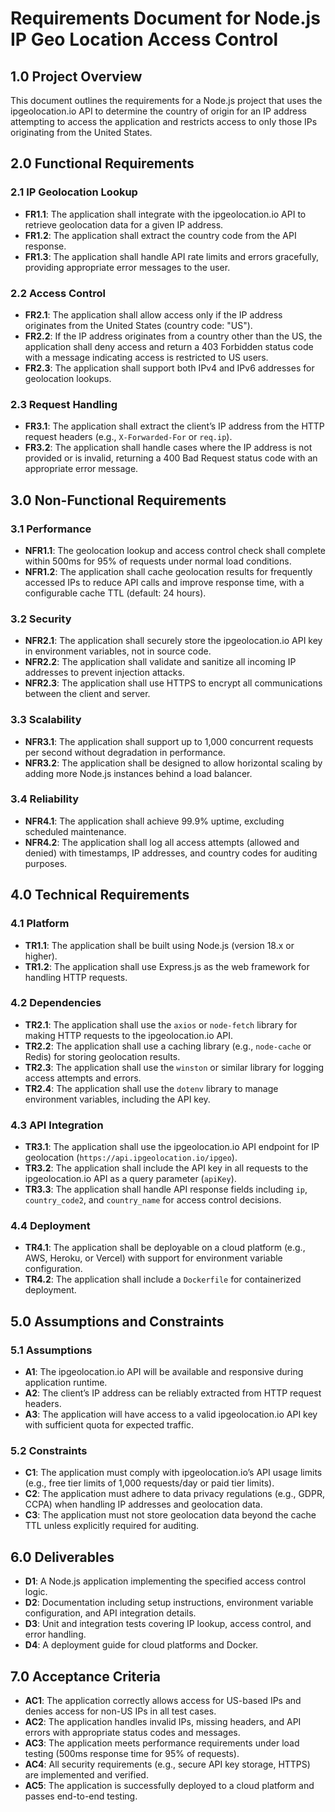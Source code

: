 # Requirements Document for Node.js IP Geo Location Access Control

## 1.0 Project Overview
This document outlines the requirements for a Node.js project that uses the ipgeolocation.io API to determine the country of origin for an IP address attempting to access the application and restricts access to only those IPs originating from the United States.

## 2.0 Functional Requirements

### 2.1 IP Geolocation Lookup
- **FR1.1**: The application shall integrate with the ipgeolocation.io API to retrieve geolocation data for a given IP address.
- **FR1.2**: The application shall extract the country code from the API response.
- **FR1.3**: The application shall handle API rate limits and errors gracefully, providing appropriate error messages to the user.

### 2.2 Access Control
- **FR2.1**: The application shall allow access only if the IP address originates from the United States (country code: "US").
- **FR2.2**: If the IP address originates from a country other than the US, the application shall deny access and return a 403 Forbidden status code with a message indicating access is restricted to US users.
- **FR2.3**: The application shall support both IPv4 and IPv6 addresses for geolocation lookups.

### 2.3 Request Handling
- **FR3.1**: The application shall extract the client’s IP address from the HTTP request headers (e.g., `X-Forwarded-For` or `req.ip`).
- **FR3.2**: The application shall handle cases where the IP address is not provided or is invalid, returning a 400 Bad Request status code with an appropriate error message.

## 3.0 Non-Functional Requirements

### 3.1 Performance
- **NFR1.1**: The geolocation lookup and access control check shall complete within 500ms for 95% of requests under normal load conditions.
- **NFR1.2**: The application shall cache geolocation results for frequently accessed IPs to reduce API calls and improve response time, with a configurable cache TTL (default: 24 hours).

### 3.2 Security
- **NFR2.1**: The application shall securely store the ipgeolocation.io API key in environment variables, not in source code.
- **NFR2.2**: The application shall validate and sanitize all incoming IP addresses to prevent injection attacks.
- **NFR2.3**: The application shall use HTTPS to encrypt all communications between the client and server.

### 3.3 Scalability
- **NFR3.1**: The application shall support up to 1,000 concurrent requests per second without degradation in performance.
- **NFR3.2**: The application shall be designed to allow horizontal scaling by adding more Node.js instances behind a load balancer.

### 3.4 Reliability
- **NFR4.1**: The application shall achieve 99.9% uptime, excluding scheduled maintenance.
- **NFR4.2**: The application shall log all access attempts (allowed and denied) with timestamps, IP addresses, and country codes for auditing purposes.

## 4.0 Technical Requirements

### 4.1 Platform
- **TR1.1**: The application shall be built using Node.js (version 18.x or higher).
- **TR1.2**: The application shall use Express.js as the web framework for handling HTTP requests.

### 4.2 Dependencies
- **TR2.1**: The application shall use the `axios` or `node-fetch` library for making HTTP requests to the ipgeolocation.io API.
- **TR2.2**: The application shall use a caching library (e.g., `node-cache` or Redis) for storing geolocation results.
- **TR2.3**: The application shall use the `winston` or similar library for logging access attempts and errors.
- **TR2.4**: The application shall use the `dotenv` library to manage environment variables, including the API key.

### 4.3 API Integration
- **TR3.1**: The application shall use the ipgeolocation.io API endpoint for IP geolocation (`https://api.ipgeolocation.io/ipgeo`).
- **TR3.2**: The application shall include the API key in all requests to the ipgeolocation.io API as a query parameter (`apiKey`).
- **TR3.3**: The application shall handle API response fields including `ip`, `country_code2`, and `country_name` for access control decisions.

### 4.4 Deployment
- **TR4.1**: The application shall be deployable on a cloud platform (e.g., AWS, Heroku, or Vercel) with support for environment variable configuration.
- **TR4.2**: The application shall include a `Dockerfile` for containerized deployment.

## 5.0 Assumptions and Constraints

### 5.1 Assumptions
- **A1**: The ipgeolocation.io API will be available and responsive during application runtime.
- **A2**: The client’s IP address can be reliably extracted from HTTP request headers.
- **A3**: The application will have access to a valid ipgeolocation.io API key with sufficient quota for expected traffic.

### 5.2 Constraints
- **C1**: The application must comply with ipgeolocation.io’s API usage limits (e.g., free tier limits of 1,000 requests/day or paid tier limits).
- **C2**: The application must adhere to data privacy regulations (e.g., GDPR, CCPA) when handling IP addresses and geolocation data.
- **C3**: The application must not store geolocation data beyond the cache TTL unless explicitly required for auditing.

## 6.0 Deliverables
- **D1**: A Node.js application implementing the specified access control logic.
- **D2**: Documentation including setup instructions, environment variable configuration, and API integration details.
- **D3**: Unit and integration tests covering IP lookup, access control, and error handling.
- **D4**: A deployment guide for cloud platforms and Docker.

## 7.0 Acceptance Criteria
- **AC1**: The application correctly allows access for US-based IPs and denies access for non-US IPs in all test cases.
- **AC2**: The application handles invalid IPs, missing headers, and API errors with appropriate status codes and messages.
- **AC3**: The application meets performance requirements under load testing (500ms response time for 95% of requests).
- **AC4**: All security requirements (e.g., secure API key storage, HTTPS) are implemented and verified.
- **AC5**: The application is successfully deployed to a cloud platform and passes end-to-end testing.
